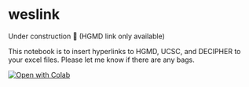 # weslink
Under construction 🚧  (HGMD link only available)

This notebook is to insert hyperlinks to HGMD, UCSC, and DECIPHER to your excel files. Please let me know if there are any bags.

[![Open with Colab](https://colab.research.google.com/assets/colab-badge.svg)](https://colab.research.google.com/github/ysut/weslink/blob/main/weslink_beta.ipynb)
